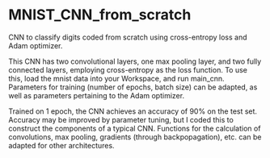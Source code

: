 # MNIST_CNN_from_scratch
CNN to classify digits coded from scratch using cross-entropy loss and Adam optimizer.

This CNN has two convolutional layers, one max pooling layer, and two fully connected layers, employing cross-entropy as the loss function. To use this, load the mnist data into your Workspace, and run main_cnn. Parameters for training (number of epochs, batch size) can be adapted, as well as parameters pertaining to the Adam optimizer.

Trained on 1 epoch, the CNN achieves an accuracy of 90% on the test set. Accuracy may be improved by parameter tuning, but I coded this to construct the components of a typical CNN. Functions for the calculation of convolutions, max pooling, gradients (through backpopagation), etc. can be adapted for other architectures.
